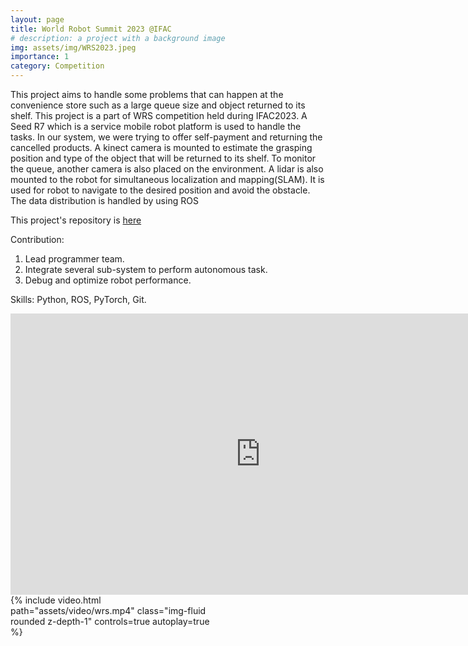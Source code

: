 ```yaml
---
layout: page
title: World Robot Summit 2023 @IFAC
# description: a project with a background image
img: assets/img/WRS2023.jpeg
importance: 1
category: Competition
---
```


This project aims to handle some problems that can
happen at the convenience store such as a large queue size and object returned to its shelf. This project is a part of
WRS competition held during IFAC2023. A Seed R7 which is a service mobile robot platform is used to handle the
tasks. In our system, we were trying to offer self-payment and returning the cancelled products. A kinect camera
is mounted to estimate the grasping position and type of the object that will be returned to its shelf. To monitor
the queue, another camera is also placed on the environment. A lidar is also mounted to the robot for simultaneous
localization and mapping(SLAM). It is used for robot to navigate to the desired position and avoid the obstacle. The
data distribution is handled by using ROS

This project's repository is [here](https://github.com/labiybafakh/WRS2023)

Contribution:
1. Lead programmer team.
2. Integrate several sub-system to perform autonomous task.
3. Debug and optimize robot performance.

Skills: Python, ROS, PyTorch, Git.

<div style="text-align: center;">
    <iframe width="800" height="450" src="https://www.youtube.com/embed/HdMWXK-xAiU?si=k0-4T3JyAXkzPr76" frameborder="0" allow="accelerometer; autoplay; clipboard-write; encrypted-media; gyroscope; picture-in-picture" allowfullscreen></iframe>
</div>

<div class="col-sm mt-3 mt-md-0 rotate-video" style="max-width: 320px;">
    {% include video.html path="assets/video/wrs.mp4" class="img-fluid rounded z-depth-1" controls=true autoplay=true %}
</div>